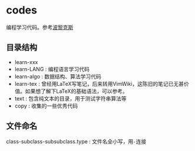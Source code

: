 codes
=====

编程学习代码。参考[波黎克斯][1]

目录结构
-------

- learn-xxx
 - learn-LANG : 编程语言学习代码
 - learn-algo : 数据结构、算法学习代码
 - learn-tex : 曾经用LaTeX写笔记，后来转用VimWiki，这陈旧的笔记已无甚价值。如果想了解下LaTeX的基础语法，可以参考。
- text : 包含纯文本的目录，用于测试字符串算法等
- copy : 收集的一些优秀代码

文件命名
-------

class-subclass-subsubclass.type : 文件名全小写，用`-`连接

[1]:http://www.berlinix.com
